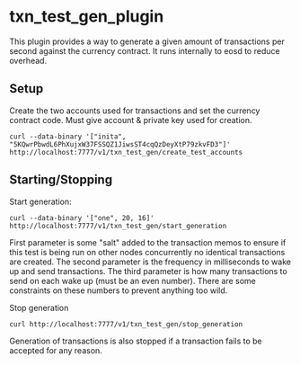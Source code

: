 # txn\_test\_gen\_plugin

This plugin provides a way to generate a given amount of transactions per second against the currency contract. It runs internally to eosd to reduce overhead.

## Setup

Create the two accounts used for transactions and set the currency contract code. Must give account & private key used for creation.

```
curl --data-binary '["inita", "5KQwrPbwdL6PhXujxW37FSSQZ1JiwsST4cqQzDeyXtP79zkvFD3"]' http://localhost:7777/v1/txn_test_gen/create_test_accounts
```

## Starting/Stopping

Start generation:

```
curl --data-binary '["one", 20, 16]' http://localhost:7777/v1/txn_test_gen/start_generation
```

First parameter is some "salt" added to the transaction memos to ensure if this test is being run on other nodes concurrently no identical transactions are created. The second parameter is the frequency in milliseconds to wake up and send transactions. The third parameter is how many transactions to send on each wake up (must be an even number). There are some constraints on these numbers to prevent anything too wild.

Stop generation

```
curl http://localhost:7777/v1/txn_test_gen/stop_generation
```

Generation of transactions is also stopped if a transaction fails to be accepted for any reason.